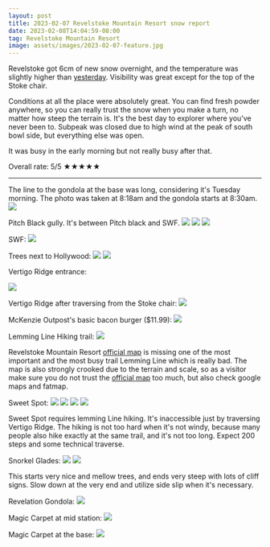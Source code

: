 ```yaml
---
layout: post
title: 2023-02-07 Revelstoke Mountain Resort snow report
date: 2023-02-08T14:04:59-08:00
tag: Revelstoke Mountain Resort
image: assets/images/2023-02-07-feature.jpg
---
```


Revelstoke got 6cm of new snow overnight, and the temperature was slightly higher than [yesterday](/2023-02-06-revelstoke-mountain-resort-snow-report/). Visibility was great except for the top of the Stoke chair.

Conditions at all the place were absolutely great. You can find fresh powder anywhere, so you can really trust the snow when you make a turn, no matter how steep the terrain is. It's the best day to explorer where you've never been to. Subpeak was closed due to high wind at the peak of south bowl side, but everything else was open.

It was busy in the early morning but not really busy after that.

Overall rate: 5/5 ★★★★★

---

The line to the gondola at the base was long, considering it's Tuesday morning. The photo was taken at 8:18am and the gondola starts at 8:30am.
![](/assets/images/2023-02-07-818am-base.jpg)

Pitch Black gully. It's between Pitch black and SWF.
![](/assets/images/2023-02-07-pitch-black-gully.jpg)
![](/assets/images/2023-02-07-pitch-black-gully2.jpg)
![](/assets/images/2023-02-07-pitch-black-gully3.jpg)

SWF:
![](/assets/images/2023-02-07-SWF.jpg)

Trees next to Hollywood:
![](/assets/images/2023-02-07-trees-next-to-hollywood.jpg)
![](/assets/images/2023-02-07-trees-next-to-hollywood-2.jpg)

Vertigo Ridge entrance:

![](/assets/images/2023-02-07-vertigo-ridge-entrance.jpg)

Vertigo Ridge after traversing from the Stoke chair:
![](/assets/images/2023-02-07-vertigo-ridge-after-traverse.jpg)

McKenzie Outpost's basic bacon burger ($11.99):
![](/assets/images/2023-02-07-mckenzie-outpost-basic-burger-bacon.jpg)

Lemming Line Hiking trail:
![](/assets/images/2023-02-07-lemming-line-hiking.jpg)

Revelstoke Mountain Resort [official map](https://www.revelstokemountainresort.com/site/assets/files/2840/revelstoke_trail_map_winter.pdf) is missing one of the most important and the most busy trail Lemming Line which is really bad. The map is also strongly crooked due to the terrain and scale, so as a visitor make sure you do not trust the [official map](https://www.revelstokemountainresort.com/site/assets/files/2840/revelstoke_trail_map_winter.pdf) too much, but also check google maps and fatmap.

Sweet Spot:
![](/assets/images/2023-02-07-sweet-spot.jpg)
![](/assets/images/2023-02-07-sweet-spot-2.jpg)
![](/assets/images/2023-02-07-sweet-spot-3.jpg)
![](/assets/images/2023-02-07-sweet-spot-4.jpg)

Sweet Spot requires lemming Line hiking. It's inaccessible just by traversing Vertigo Ridge.
The hiking is not too hard when it's not windy, because many people also hike exactly at the same trail, and it's not too long. Expect 200 steps and some technical traverse.

Snorkel Glades:
![](/assets/images/2023-02-07-snorkel-glades.jpg)
![](/assets/images/2023-02-07-snorkel-glades-2.jpg)

This starts very nice and mellow trees, and ends very steep with lots of cliff signs. Slow down at the very end and utilize side slip when it's necessary.

Revelation Gondola:
![](/assets/images/2023-02-07-revelation-gondola.jpg)

Magic Carpet at mid station:
![](/assets/images/2023-02-07-magic-carpet-at-mid-station.jpg)

Magic Carpet at the base:
![](/assets/images/2023-02-07-magic-carpet-at-base.jpg)
